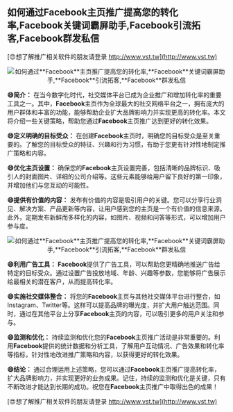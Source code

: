 ## **如何通过**Facebook**主页推广提高您的转化率,**Facebook**关键词霸屏助手,**Facebook**引流拓客,**Facebook**群发私信**

[😍想了解推广相关软件的朋友请登录 http://www.vst.tw](http://www.vst.tw)

 <center><img src="https://vst.tw/MP4/tuiguang/png/2.png" alt="如何通过**Facebook**主页推广提高您的转化率,**Facebook**关键词霸屏助手,**Facebook**引流拓客,**Facebook**群发私信"></center>

**😄简介：**
在当今数字化时代，社交媒体平台已成为企业推广和增加转化率的重要工具之一。其中，**Facebook**主页作为全球最大的社交网络平台之一，拥有庞大的用户群体和丰富的功能，能够帮助企业扩大品牌影响力并实现更高的转化率。本文将介绍一些关键策略，帮助您通过**Facebook**主页推广达到更好的转化效果。

**😄定义明确的目标受众：**
在创建**Facebook**主页时，明确您的目标受众是至关重要的。了解您的目标受众的特征、兴趣和行为习惯，有助于您更有针对性地制定推广策略和内容。

**😄优化主页设置：**
确保您的**Facebook**主页设置完善，包括清晰的品牌标识、吸引人的封面图片、详细的公司介绍等。这些元素能够给用户留下良好的第一印象，并增加他们与您互动的可能性。

**😄提供有价值的内容：**
发布有价值的内容是吸引用户的关键。您可以分享行业洞见、解决方案、产品更新等内容，让用户感到您的主页是一个有价值的信息来源。此外，定期发布新鲜而多样化的内容，如图片、视频和问答等形式，可以增加用户参与度。

 <center><img src="https://vst.tw/MP4/tuiguang/png/0.png" alt="如何通过**Facebook**主页推广提高您的转化率,**Facebook**关键词霸屏助手,**Facebook**引流拓客,**Facebook**群发私信"></center>

**😄利用广告工具：**
**Facebook**提供了广告工具，可以帮助您更精确地推送广告给特定的目标受众。通过设置广告投放地域、年龄、兴趣等参数，您能够将广告展示给最相关的潜在客户，从而提高转化率。

**😄实施社交媒体整合：**
将您的**Facebook**主页与其他社交媒体平台进行整合，如Instagram、Twitter等。这样可以提高品牌的曝光度，并扩大用户触达范围。同时，通过在其他平台上分享**Facebook**主页的内容，可以吸引更多的用户关注和参与。

**😄监测和优化：**
持续监测和优化您的**Facebook**主页推广活动是非常重要的。利用**Facebook**提供的统计数据和分析工具，了解用户互动情况、广告效果和转化率等指标，针对性地改进推广策略和内容，以获得更好的转化效果。

**😄结论：**
通过合理运用上述策略，您可以通过**Facebook**主页推广提高转化率，扩大品牌影响力，并实现更好的业务成果。记住，持续的监测和优化是关键，只有不断改进才能达到长期的成功。祝您在**Facebook**主页推广中取得出色的成果！

[😍想了解推广相关软件的朋友请登录 http://www.vst.tw](http://www.vst.tw)



